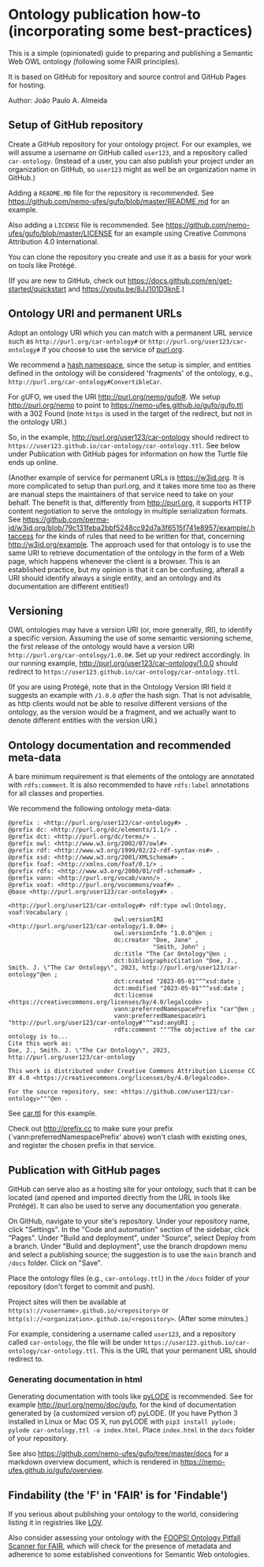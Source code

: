 # Ontology publication how-to (incorporating some best-practices)

This is a simple (opinionated) guide to preparing and publishing a Semantic Web OWL ontology (following some FAIR principles).

It is based on GitHub for repository and source control and GitHub Pages for hosting.

Author: João Paulo A. Almeida

## Setup of GitHub repository

Create a GitHub repository for your ontology project. For our examples, we will assume a username on GitHub called `user123`, and a repository called `car-ontology`. (Instead of a user, you can also publish your project under an organization on GitHub, so `user123` might as well be an organization name in GitHub.)

Adding a `README.MD` file for the repository is recommended. See <https://github.com/nemo-ufes/gufo/blob/master/README.md> for an example.

Also adding a `LICENSE` file is recommended. See <https://github.com/nemo-ufes/gufo/blob/master/LICENSE> for an example using Creative Commons Attribution 4.0 International.

You can clone the repository you create and use it as a basis for your work on tools like Protégé.

(If you are new to GitHub, check out <https://docs.github.com/en/get-started/quickstart> and <https://youtu.be/8JJ101D3knE>.)

## Ontology URI and permanent URLs

Adopt an ontology URI which you can match with a permanent URL service such as `http://purl.org/car-ontology#` or `http://purl.org/user123/car-ontology#` if you choose to use the service of [purl.org](http://purl.org).

We recommend a [hash namespace](https://www.w3.org/TR/swbp-vocab-pub/#hash), since the setup is simpler, and entities defined in the ontology will be considered 'fragments' of the ontology, e.g., `http://purl.org/car-ontology#ConvertibleCar`.

For gUFO, we used the URI <http://purl.org/nemo/gufo#>. We setup <http://purl.org/nemo> to point to
<https://nemo-ufes.github.io/gufo/gufo.ttl> with a 302 Found (note `https` is used in the target of the redirect, but not in the ontology URI.) 

So, in the example, <http://purl.org/user123/car-ontology> should redirect to `https://user123.github.io/car-ontology/car-ontology.ttl`. See below under Publication with GitHub pages for information on how the Turtle file ends up online.

(Another example of service for permanent URLs is <https://w3id.org>. It is more complicated to setup than purl.org, and it takes more time too as there are manual steps the maintainers of that service need to take on your behalf. The benefit is that, differently from <http://purl.org>, it supports HTTP content negotiation to serve the ontology in multiple serialization formats. See <https://github.com/perma-id/w3id.org/blob/79c131feba2bbf5248cc92d7a3f6515f741e8957/example/.htaccess> for the kinds of rules that need to be written for that, concerning <http://w3id.org/example>. The approach used for that ontology is to use the same URI to retrieve documentation of the ontology in the form of a Web page, which happens whenever the client is a browser. This is an established practice, but my opinion is that it can be confusing, afterall a URI should identify always a single entity, and an ontology and its documentation are different entities!)

## Versioning

OWL ontologies may have a version URI (or, more generally, IRI), to identify a specific version. Assuming the use of some semantic versioning scheme, the first release of the ontology would have a version URI `http://purl.org/car-ontology/1.0.0#`. Set up your redirect accordingly. In our running example, <http://purl.org/user123/car-ontology/1.0.0> should redirect to `https://user123.github.io/car-ontology/car-ontology.ttl`.

(If you are using Protégé, note that in the Ontology Version IRI field it suggests an example with `/1.0.0` *after* the hash sign. That is not advisable, as http clients would not be able to resolve different versions of the ontology, as the version would be a fragment, and we actually want to denote different entities with the version URI.)

## Ontology documentation and recommended meta-data

A bare minimum requirement is that elements of the ontology are annotated with `rdfs:comment`. It is also recommended to have `rdfs:label` annotations for all classes and properties.

We recommend the following ontology meta-data:

```turtle
@prefix : <http://purl.org/user123/car-ontology#> .
@prefix dc: <http://purl.org/dc/elements/1.1/> .
@prefix dct: <http://purl.org/dc/terms/> .
@prefix owl: <http://www.w3.org/2002/07/owl#> .
@prefix rdf: <http://www.w3.org/1999/02/22-rdf-syntax-ns#> .
@prefix xsd: <http://www.w3.org/2001/XMLSchema#> .
@prefix foaf: <http://xmlns.com/foaf/0.1/> .
@prefix rdfs: <http://www.w3.org/2000/01/rdf-schema#> .
@prefix vann: <http://purl.org/vocab/vann/> .
@prefix voaf: <http://purl.org/vocommons/voaf#> .
@base <http://purl.org/user123/car-ontology#> .

<http://purl.org/user123/car-ontology#> rdf:type owl:Ontology,  voaf:Vocabulary ;
                              owl:versionIRI <http://purl.org/user123/car-ontology/1.0.0#> ;
                              owl:versionInfo "1.0.0"@en ;
                              dc:creator "Doe, Jane" ,
                                         "Smith, John" ;
                              dc:title "The Car Ontology"@en ;
                              dct:bibliographicCitation "Doe, J., Smith. J. \"The Car Ontology\", 2023, http://purl.org/user123/car-ontology"@en ;
                              dct:created "2023-05-01"^^xsd:date ;
                              dct:modified "2023-05-01"^^xsd:date ;
                              dct:license <https://creativecommons.org/licenses/by/4.0/legalcode> ;
                              vann:preferredNamespacePrefix "car"@en ;
                              vann:preferredNamespaceUri "http://purl.org/user123/car-ontology#"^^xsd:anyURI ;
                              rdfs:comment """The objective of the car ontology is to... 
Cite this work as: 
Doe, J., Smith. J. \"The Car Ontology\", 2023, http://purl.org/user123/car-ontology

This work is distributed under Creative Commons Attribution License CC BY 4.0 <https://creativecommons.org/licenses/by/4.0/legalcode>.

For the source repository, see: <https://github.com/user123/car-ontology>"""@en .
```

See [car.ttl](car.ttl) for this example.

Check out <http://prefix.cc> to make sure your prefix (`vann:preferredNamespacePrefix' above) won't clash with existing ones, and register the chosen prefix in that service.

## Publication with GitHub pages

GitHub can serve also as a hosting site for your ontology, such that it can be located (and opened and imported directly from the URL in tools like Protégé). It can also be used to serve any documentation you generate.

On GitHub, navigate to your site's repository.
Under your repository name, click "Settings".
In the "Code and automation" section of the sidebar, click "Pages".
Under "Build and deployment", under "Source", select Deploy from a branch.
Under "Build and deployment", use the branch dropdown menu and select a publishing source; the suggestion is to use the `main` branch and `/docs` folder. Click on "Save".

Place the ontology files (e.g., `car-ontology.ttl`) in the `/docs` folder of your repository (don't forget to commit and push).

Project sites will then be available at `http(s)://<username>.github.io/<repository>` or `http(s)://<organization>.github.io/<repository>`. (After some minutes.)

For example, considering a username called `user123`, and a repository called `car-ontology`, the file will be under `https://user123.github.io/car-ontology/car-ontology.ttl`. This is the URL that your permanent URL should redirect to.

### Generating documentation in html

Generating documentation with tools like [pyLODE](https://github.com/RDFLib/pyLODE) is recommended. See for example <http://purl.org/nemo/doc/gufo>, for the kind of documentation generated by (a customized version of) pyLODE. (If you have Python 3 installed in Linux or Mac OS X, run pyLODE with `pip3 install pylode; pylode car-ontology.ttl -o index.html`. Place `index.html` in the `docs` folder of your repository.

See also <https://github.com/nemo-ufes/gufo/tree/master/docs> for a markdown overview document, which is rendered in <https://nemo-ufes.github.io/gufo/overview>.

## Findability (the 'F' in 'FAIR' is for 'Findable')

If you serious about publishing your ontology to the world, considering listing it in registries like [LOV](https://lov.linkeddata.es/dataset/lov/suggest).

Also consider assessing your ontology with the [FOOPS! Ontology Pitfall Scanner for FAIR](https://foops.linkeddata.es/FAIR_validator.html), which will check for the presence of metadata and adherence to some established conventions for Semantic Web ontologies.
